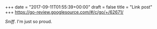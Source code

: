 +++
date = "2017-09-11T01:55:39+00:00"
draft = false
title = "Link post"
+++
https://go-review.googlesource.com/#/c/go/+/62671/

*Sniff*. I'm just so proud.
